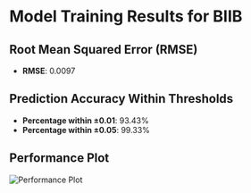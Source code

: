 # Model Training Results for BIIB

## Root Mean Squared Error (RMSE)
- **RMSE**: 0.0097

## Prediction Accuracy Within Thresholds
- **Percentage within ±0.01**: 93.43%
- **Percentage within ±0.05**: 99.33%

## Performance Plot
![Performance Plot](../imgs/BIIB.png)
